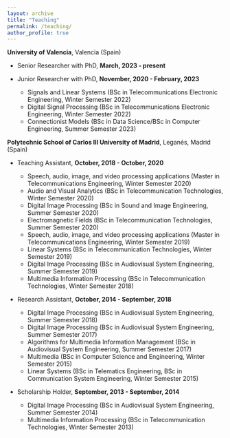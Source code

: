 ```yaml
---
layout: archive
title: "Teaching"
permalink: /teaching/
author_profile: true
---
```


**University of Valencia**, Valencia (Spain)
* Senior Researcher with PhD, **March, 2023 - present**
* Junior Researcher with PhD, **November, 2020 - February, 2023**

  * Signals and Linear Systems (BSc in Telecommunications Electronic Engineering, Winter Semester 2022)
  * Digital Signal Processing (BSc in Telecommunications Electronic Engineering, Winter Semester 2022)
  * Connectionist Models (BSc in Data Science/BSc in Computer Engineering, Summer Semester 2023) 

**Polytechnic School of Carlos III University of Madrid**, Leganés,
Madrid (Spain)

* Teaching Assistant, **October, 2018 - October, 2020**

  * Speech, audio, image, and video processing applications (Master in Telecommunications Engineering, Winter Semester 2020)
  * Audio and Visual Analytics (BSc in Telecommunication Technologies, Winter Semester 2020)
  * Digital Image Processing (BSc in Sound and Image Engineering, Summer Semester 2020)
  * Electromagnetic Fields (BSc in Telecommunication Technologies, Summer Semester 2020)
  * Speech, audio, image, and video processing applications (Master in Telecommunications Engineering, Winter Semester 2019)
  * Linear Systems (BSc in Telecommunication Technologies, Winter Semester 2019)
  * Digital Image Processing (BSc in Audiovisual System Engineering, Summer Semester 2019)
  * Multimedia Information Processing (BSc in Telecommunication Technologies, Winter Semester 2018)

* Research Assistant, **October, 2014 - September, 2018**

  * Digital Image Processing (BSc in Audiovisual System Engineering, Summer Semester 2018)
  * Digital Image Processing (BSc in Audiovisual System Engineering, Summer Semester 2017)
  * Algorithms for Multimedia Information Management (BSc in Audiovisual System Engineering, Summer Semester 2017)
  * Multimedia (BSc in Computer Science and Engineering, Winter Semester 2015)
  * Linear Systems (BSc in Telematics Engineering, BSc in Communication System Engineering, Winter Semester 2015)

* Scholarship Holder, **September, 2013 - September, 2014**

  * Digital Image Processing (BSc in Audiovisual System Engineering, Summer Semester 2014)
  * Multimedia Information Processing (BSc in Telecommunication Technologies, Winter Semester 2013)

<!--
{% include base_path %}

{% for post in site.teaching reversed %}
  {% include archive-single.html %}
{% endfor %}
-->

